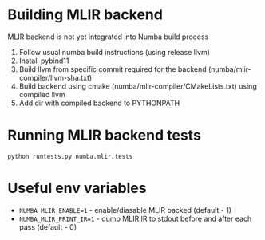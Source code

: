 # Building MLIR backend

MLIR backend is not yet integrated into Numba build process

1. Follow usual numba build instructions (using release llvm)
2. Install pybind11
3. Build llvm from specific commit required for the backend (numba/mlir-compiler/llvm-sha.txt)
4. Build backend using cmake (numba/mlir-compiler/CMakeLists.txt) using compiled llvm
5. Add dir with compiled backend to PYTHONPATH

# Running MLIR backend tests

`python runtests.py numba.mlir.tests`

# Useful env variables

* `NUMBA_MLIR_ENABLE=1` - enable/diasable MLIR backed (default - 1)
* `NUMBA_MLIR_PRINT_IR=1` - dump MLIR IR to stdout before and after each pass (default - 0)
